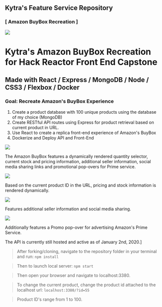 ## Kytra's Feature Service Repository
### [ Amazon BuyBox Recreation ]

<img src="https://i.imgur.com/bAH77vl.png">

# Kytra's Amazon BuyBox Recreation for Hack Reactor Front End Capstone
## Made with React / Express / MongoDB / Node / CSS3 / Flexbox / Docker

### Goal: Recreate Amazon's BuyBox Experience
1. Create a product database with 100 unique products using the database of my choice (MongoDB)
2. Create RESTful API routes using Express for product retrieval based on current product in URL.
3. Use React to create a replica front-end experience of Amazon's BuyBox
4. Dockerize and Deploy API and Front-End

<img src="https://media.giphy.com/media/lqeng8fJOSeo5NtDgM/giphy.gif">

The Amazon BuyBox features a dynamically rendered quantity selector, current stock and pricing information, additional seller information, social media sharing links and promotional pop-overs for Prime service.

<img src="https://media.giphy.com/media/UWEHsSO20LE1x2d1TP/giphy.gif">

Based on the current product ID in the URL, pricing and stock information is rendered dynamically. 

<img src="https://i.imgur.com/jPMCljo.png">

Features additional seller information and social media sharing.

<img src="https://media.giphy.com/media/fxTjV9Um5eZ5edn8wc/giphy.gif">

Additionally features a Promo pop-over for advertising Amazon's Prime Service.

The API is currently still hosted and active as of January 2nd, 2020.]

> After forking/cloning, navigate to the repository folder in your terminal and run:
``` npm install ```

> Then to launch local server:
``` npm start ```

> Then open your browser and navigate to localhost:3380.

> To change the current product, change the product id attached to the localhost url:
``` localhost:3380/?id=55 ```

> Product ID's range from 1 to 100.

